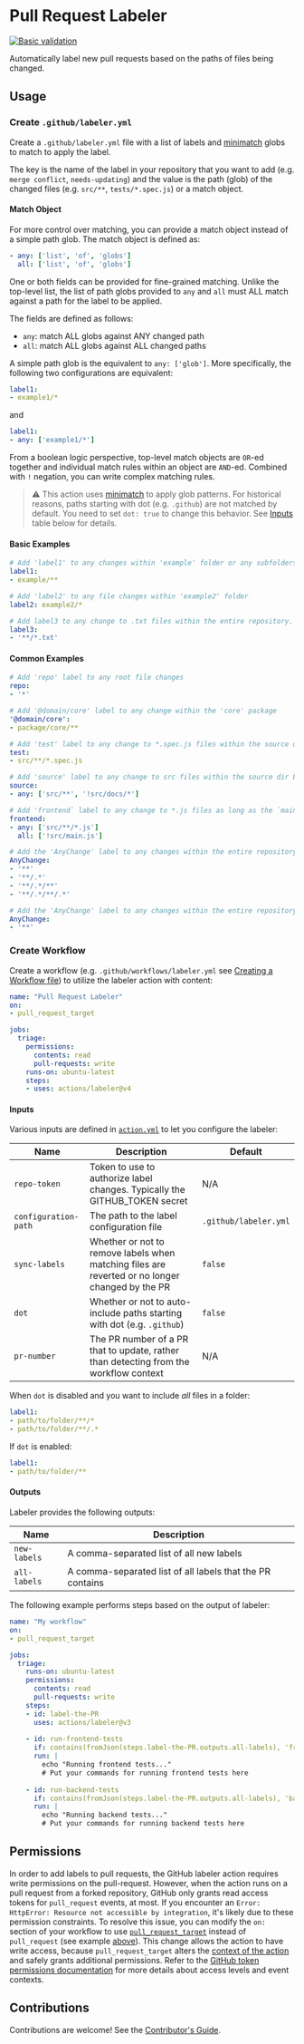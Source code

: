# Pull Request Labeler

[![Basic validation](https://github.com/actions/labeler/actions/workflows/basic-validation.yml/badge.svg?branch=main)](https://github.com/actions/labeler/actions/workflows/basic-validation.yml)

Automatically label new pull requests based on the paths of files being changed.

## Usage

### Create `.github/labeler.yml`

Create a `.github/labeler.yml` file with a list of labels and [minimatch](https://github.com/isaacs/minimatch) globs to match to apply the label.

The key is the name of the label in your repository that you want to add (e.g. `merge conflict`, `needs-updating`) and the value is the path (glob) of the changed files (e.g. `src/**`, `tests/*.spec.js`) or a match object.

#### Match Object

For more control over matching, you can provide a match object instead of a simple path glob. The match object is defined as:

```yml
- any: ['list', 'of', 'globs']
  all: ['list', 'of', 'globs']
```

One or both fields can be provided for fine-grained matching. Unlike the top-level list, the list of path globs provided to `any` and `all` must ALL match against a path for the label to be applied.

The fields are defined as follows:
* `any`: match ALL globs against ANY changed path
* `all`: match ALL globs against ALL changed paths

A simple path glob is the equivalent to `any: ['glob']`. More specifically, the following two configurations are equivalent:
```yml
label1:
- example1/*
```
and
```yml
label1:
- any: ['example1/*']
```

From a boolean logic perspective, top-level match objects are `OR`-ed together and individual match rules within an object are `AND`-ed. Combined with `!` negation, you can write complex matching rules.

> ⚠️ This action uses [minimatch](https://www.npmjs.com/package/minimatch) to apply glob patterns.
> For historical reasons, paths starting with dot (e.g. `.github`) are not matched by default.
> You need to set `dot: true` to change this behavior.
> See [Inputs](#inputs) table below for details.

#### Basic Examples

```yml
# Add 'label1' to any changes within 'example' folder or any subfolders
label1:
- example/**

# Add 'label2' to any file changes within 'example2' folder
label2: example2/*

# Add label3 to any change to .txt files within the entire repository. Quotation marks are required for the leading asterisk
label3:
- '**/*.txt'

```

#### Common Examples

```yml
# Add 'repo' label to any root file changes
repo:
- '*'

# Add '@domain/core' label to any change within the 'core' package
'@domain/core':
- package/core/**

# Add 'test' label to any change to *.spec.js files within the source dir
test:
- src/**/*.spec.js

# Add 'source' label to any change to src files within the source dir EXCEPT for the docs sub-folder
source:
- any: ['src/**', '!src/docs/*']

# Add 'frontend` label to any change to *.js files as long as the `main.js` hasn't changed
frontend:
- any: ['src/**/*.js']
  all: ['!src/main.js']

# Add the 'AnyChange' label to any changes within the entire repository if the 'dot' option is set to 'false'
AnyChange:
- '**'
- '**/.*'
- '**/.*/**'
- '**/.*/**/.*'

# Add the 'AnyChange' label to any changes within the entire repository if the 'dot' option is set to 'true'
AnyChange:
- '**'
```

### Create Workflow

Create a workflow (e.g. `.github/workflows/labeler.yml` see [Creating a Workflow file](https://help.github.com/en/articles/configuring-a-workflow#creating-a-workflow-file)) to utilize the labeler action with content:

```yml
name: "Pull Request Labeler"
on:
- pull_request_target

jobs:
  triage:
    permissions:
      contents: read
      pull-requests: write
    runs-on: ubuntu-latest
    steps:
    - uses: actions/labeler@v4
```

#### Inputs

Various inputs are defined in [`action.yml`](action.yml) to let you configure the labeler:

| Name                 | Description                                                                                     | Default               |
|----------------------|-------------------------------------------------------------------------------------------------|-----------------------|
| `repo-token`         | Token to use to authorize label changes. Typically the GITHUB_TOKEN secret                      | N/A                   |
| `configuration-path` | The path to the label configuration file                                                        | `.github/labeler.yml` |
| `sync-labels`        | Whether or not to remove labels when matching files are reverted or no longer changed by the PR | `false`               |
| `dot`                | Whether or not to auto-include paths starting with dot (e.g. `.github`)                         | `false`               |
| `pr-number`          | The PR number of a PR that to update, rather than detecting from the workflow context | N/A |

When `dot` is disabled and you want to include _all_ files in a folder:

```yml
label1:
- path/to/folder/**/*
- path/to/folder/**/.*
```

If `dot` is enabled:

```yml
label1:
- path/to/folder/**
```

#### Outputs 

Labeler provides the following outputs:  

| Name         | Description                                               |
|--------------|-----------------------------------------------------------|
| `new-labels` | A comma-separated list of all new labels                  |
| `all-labels` | A comma-separated list of all labels that the PR contains |

The following example performs steps based on the output of labeler:
```yml
name: "My workflow"
on:
- pull_request_target

jobs:
  triage:
    runs-on: ubuntu-latest
    permissions:
      contents: read
      pull-requests: write
    steps:
    - id: label-the-PR
      uses: actions/labeler@v3
      
    - id: run-frontend-tests
      if: contains(fromJson(steps.label-the-PR.outputs.all-labels), 'frontend')
      run: |
        echo "Running frontend tests..."
        # Put your commands for running frontend tests here
  
    - id: run-backend-tests
      if: contains(fromJson(steps.label-the-PR.outputs.all-labels), 'backend')
      run: |
        echo "Running backend tests..."
        # Put your commands for running backend tests here
```

## Permissions

In order to add labels to pull requests, the GitHub labeler action requires
write permissions on the pull-request. However, when the action runs on a pull
request from a forked repository, GitHub only grants read access tokens for
`pull_request` events, at most. If you encounter an `Error: HttpError: Resource
not accessible by integration`, it's likely due to these permission constraints.
To resolve this issue, you can modify the `on:` section of your workflow to use
[`pull_request_target`](https://docs.github.com/en/actions/using-workflows/events-that-trigger-workflows#pull_request_target)
instead of `pull_request` (see example [above](#create-workflow)). This change
allows the action to have write access, because `pull_request_target` alters the
[context of the
action](https://docs.github.com/en/actions/using-workflows/events-that-trigger-workflows#pull_request_target)
and safely grants additional permissions. Refer to the [GitHub token
permissions
documentation](https://docs.github.com/en/actions/security-guides/automatic-token-authentication#permissions-for-the-github_token)
for more details about access levels and event contexts.

## Contributions

Contributions are welcome! See the [Contributor's Guide](CONTRIBUTING.md).
